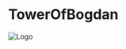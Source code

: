 # TowerOfBogdan
![Logo](https://github.com/Pakleni/TowerOfBogdan-frontend/blob/main/public/logo.png)
